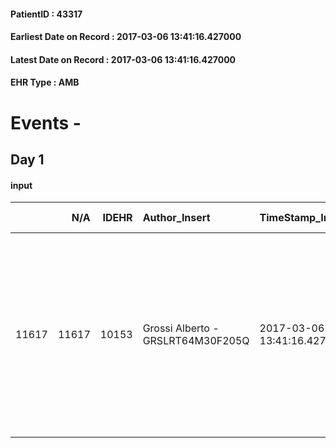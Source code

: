 
#### PatientID : 43317
#### Earliest Date on Record : 2017-03-06 13:41:16.427000
#### Latest Date on Record : 2017-03-06 13:41:16.427000
#### EHR Type : AMB

# Events - 

## Day 1

#### input
|       |    N/A |   IDEHR | Author_Insert                     | TimeStamp_Insert           | EHRType   |   PatientID |   IDDigitalSignDocument | persone_vicine   |   Unnamed: 0_x.1 |   IDANAMNESI_SOCIALE | Patient   | FamigliaAltro   | Paziente_T   | FamigliaAltro_T   |   Non_Rilevabile_x.1 | Note_Non_Rilevabile_x.1   | opt_Problemi   | Note_I                                                                                                                        | chk_contr_sintomi   | opt_paziente_a   | opt_famiglia_a   | opt_adeguatezza   | ds_note_ad                                                                  | opt_paziente_solo   | opt_presente_assente   | Presenza_minori   | Caregiver_principale   | opt_capacita     | ds_note_prio                                                                                     | opt_paziente_ad   | opt_caregiver_ad   | opt_inv_civile   | Needs     | Domestic partnership   | Fragility                    |
|------:|-------:|--------:|:----------------------------------|:---------------------------|:----------|------------:|------------------------:|:-----------------|-----------------:|---------------------:|:----------|:----------------|:-------------|:------------------|---------------------:|:--------------------------|:---------------|:------------------------------------------------------------------------------------------------------------------------------|:--------------------|:-----------------|:-----------------|:------------------|:----------------------------------------------------------------------------|:--------------------|:-----------------------|:------------------|:-----------------------|:-----------------|:-------------------------------------------------------------------------------------------------|:------------------|:-------------------|:-----------------|:----------|:-----------------------|:-----------------------------|
| 11617 |  11617 |   10153 | Grossi Alberto - GRSLRT64M30F205Q | 2017-03-06 13:41:16.427000 | AMB       |       43317 |                  674025 | N/A              |             5469 |                 3515 | No#0      | Si#1            | No#0         | Si#1              |                    0 | NR                        | Si#1           | Pare che il paziente non conosca la diagnosi ma la sorella ritiene che abbia comunque compreso la gravit√† del quadro clinico | controllo sintomi#0 | Indefinite#2     | Congruenti#1     | Da valutare#2     | Vive con la moglie Anna, una sorella e un nipote collaborano all'assistenza | No#0                | Presente#1             | No#0              | moglie Anna            | Incrementabile#1 | La sorella sembra orientata rispetto ad un percorso di CP e allo stesso modo descrive la moglie. | Totale#2          | Totale#2           | No#0             | Clinici#0 | Coniuge/Convivente#0   | sovraccarico assistenziale#4 |


